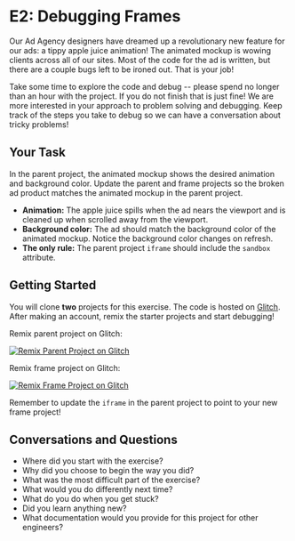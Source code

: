 # E2: Debugging Frames

Our Ad Agency designers have dreamed up a revolutionary new feature for our ads: a tippy apple juice animation! The animated mockup is wowing clients across all of our sites. Most of the code for the ad is written, but there are a couple bugs left to be ironed out. That is your job!

Take some time to explore the code and debug -- please spend no longer than an hour with the project. If you do not finish that is just fine! We are more interested in your approach to problem solving and debugging. Keep track of the steps you take to debug so we can have a conversation about tricky problems!

## Your Task

In the parent project, the animated mockup shows the desired animation and background color. Update the parent and frame projects so the broken ad product matches the animated mockup in the parent project.

- **Animation:** The apple juice spills when the ad nears the viewport and is cleaned up when scrolled away from the viewport.
- **Background color:** The ad should match the background color of the animated mockup. Notice the background color changes on refresh.
- **The only rule:** The parent project `iframe` should include the `sandbox` attribute.

## Getting Started

You will clone **two** projects for this exercise. The code is hosted on [Glitch](https://glitch.com/). After making an account, remix the starter projects and start debugging! 

Remix parent project on Glitch: 

[![Remix Parent Project on Glitch](https://cdn.glitch.com/2703baf2-b643-4da7-ab91-7ee2a2d00b5b%2Fremix-button.svg)](https://glitch.com/edit/#!/remix/debugging-parent) 

Remix frame project on Glitch: 

[![Remix Frame Project on Glitch](https://cdn.glitch.com/2703baf2-b643-4da7-ab91-7ee2a2d00b5b%2Fremix-button.svg)](https://glitch.com/edit/#!/remix/debugging-frame)

Remember to update the `iframe` in the parent project to point to your new frame project!

## Conversations and Questions

- Where did you start with the exercise?
- Why did you choose to begin the way you did?
- What was the most difficult part of the exercise?
- What would you do differently next time?
- What do you do when you get stuck?
- Did you learn anything new?
- What documentation would you provide for this project for other engineers?





